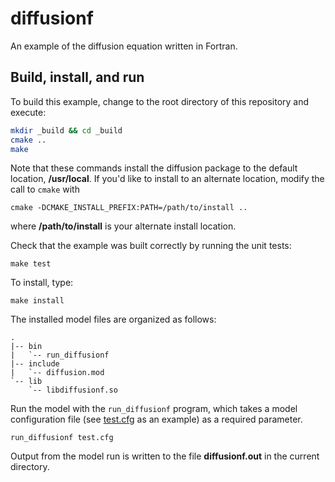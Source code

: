 # diffusionf

An example of the diffusion equation written in Fortran.

## Build, install, and run

To build this example,
change to the root directory of this repository
and execute:

```bash
mkdir _build && cd _build
cmake ..
make
```

Note that these commands install the diffusion package
to the default location, **/usr/local**.
If you'd like to install to an alternate location,
modify the call to `cmake` with

    cmake -DCMAKE_INSTALL_PREFIX:PATH=/path/to/install ..

where **/path/to/install** is your alternate install location.

Check that the example was built correctly
by running the unit tests:

    make test

To install, type:

    make install

The installed model files are organized as follows:
```
.
|-- bin
|   `-- run_diffusionf
|-- include
|   `-- diffusion.mod
`-- lib
    `-- libdiffusionf.so
```

Run the model with the `run_diffusionf` program,
which takes a model configuration file
(see [test.cfg](./tests/test.cfg) as an example)
as a required parameter.

    run_diffusionf test.cfg

Output from the model run is written to the file **diffusionf.out**
in the current directory.
